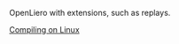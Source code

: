 OpenLiero with extensions, such as replays.

[Compiling on Linux](http://code.google.com/p/liero/wiki/Compiling)